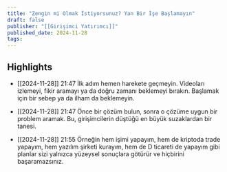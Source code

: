 ```yaml
---
title: "Zengin mi Olmak İstiyorsunuz? Yan Bir İşe Başlamayın"
draft: false
publisher: "[[Girişimci Yatırımcı]]"
published_date: 2024-11-28
tags:
---
```



## Highlights
* [[2024-11-28]] 21:47  İlk adım hemen harekete geçmeyin. Videoları izlemeyi, fikir aramayı ya da doğru zamanı beklemeyi bırakın. Başlamak için bir sebep ya da ilham da beklemeyin.

* [[2024-11-28]] 21:47  Önce bir çözüm bulun, sonra o çözüme uygun bir problem aramak. Bu, girişimcilerin düştüğü en büyük suzaklardan bir tanesi.

* [[2024-11-28]] 21:55  Örneğin hem işimi yapayım, hem de kriptoda trade yapayım, hem yazılım şirketi kurayım, hem de D ticareti de yapayım gibi planlar sizi yalnızca yüzeysel sonuçlara götürür ve hiçbirini başaramazsınız.

